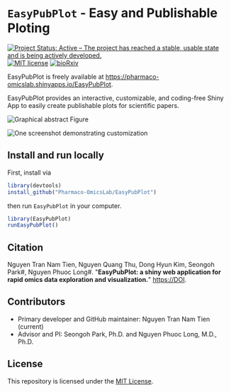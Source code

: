 # `EasyPubPlot` - Easy and Publishable Ploting

[![Project Status: Active – The project has reached a stable, usable state and is being actively developed.](https://www.repostatus.org/badges/latest/active.svg)](https://www.repostatus.org/#active)
[![MIT license](https://img.shields.io/badge/License-MIT-green.svg)](https://mit-license.org/)
[![bioRxiv](https://img.shields.io/badge/bioRxiv-DOI.svg)](https://biorxiv.org/content/DOI)

EasyPubPlot is freely available at https://pharmaco-omicslab.shinyapps.io/EasyPubPlot.

EasyPubPlot provides an interactive, customizable, and coding-free Shiny App to easily create publishable plots for scientific papers.

![Graphical abstract Figure](https://github.com/Pharmaco-OmicsLab/EasyPubPlotdev/blob/64102d9e2654b3756f70942fbafbbd401bca491d/docs/Example_plots/Embed_Graphical_Abstract.png?raw=true)

![One screenshot demonstrating customization](https://github.com/Pharmaco-OmicsLab/EasyPubPlotdev/blob/64102d9e2654b3756f70942fbafbbd401bca491d/docs/Example_plots/Embed_Graphical_Abstract.png?raw=true)

## Install and run locally

First, install via

```r
library(devtools)
install_github("Pharmaco-OmicsLab/EasyPubPlot")
```

then run `EasyPubPlot` in your computer.

```r
library(EasyPubPlot)  
runEasyPubPlot()     
```

## Citation

Nguyen Tran Nam Tien, Nguyen Quang Thu, Dong Hyun Kim, Seongoh Park#, Nguyen Phuoc Long#. "**EasyPubPlot: a shiny web application for rapid omics data exploration and visualization.**" [https://DOI](https://github.com/Pharmaco-OmicsLab/LipMetAnnotCompare).

## Contributors

- Primary developer and GitHub maintainer: Nguyen Tran Nam Tien (current)
- Advisor and PI:  Seongoh Park, Ph.D. and Nguyen Phuoc Long, M.D., Ph.D. 

## License

This repository is licensed under the [MIT License](LICENSE).

